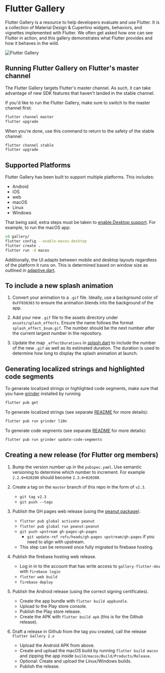 # Flutter Gallery

Flutter Gallery is a resource to help developers evaluate and use Flutter.
It is a collection of Material Design & Cupertino widgets, behaviors, and vignettes
implemented with Flutter. We often get asked how one can see Flutter in action,
and this gallery demonstrates what Flutter provides and how it behaves in the
wild.

![Flutter Gallery](https://user-images.githubusercontent.com/6655696/73928238-0d7fcc80-48d3-11ea-8a7e-ea7dc5d6e713.png)

## Running Flutter Gallery on Flutter's master channel

The Flutter Gallery targets Flutter's master channel. As such, it can take advantage
of new SDK features that haven't landed in the stable channel.

If you'd like to run the Flutter Gallery, make sure to switch to the master channel
first:

```bash
flutter channel master
flutter upgrade
```

When you're done, use this command to return to the safety of the stable
channel:

```bash
flutter channel stable
flutter upgrade
```

## Supported Platforms

Flutter Gallery has been built to support multiple platforms.
This includes:

- Android
- iOS
- web
- macOS
- Linux
- Windows

That being said, extra steps must be taken to [enable Desktop support](
https://github.com/flutter/flutter/wiki/Desktop-shells#tooling). For
example, to run the macOS app:

```bash
cd gallery/
flutter config --enable-macos-desktop
flutter create .
flutter run -d macos
```

Additionally, the UI adapts between mobile and desktop layouts regardless of the
platform it runs on. This is determined based on window size as outlined in
[adaptive.dart](lib/layout/adaptive.dart).

## To include a new splash animation

1. Convert your animation to a `.gif` file.
   Ideally, use a background color of `0xFF030303` to ensure the animation
   blends into the background of the app.

2. Add your new `.gif` file to the assets directory under
   `assets/splash_effects`. Ensure the name follows the format
   `splash_effect_$num.gif`. The number should be the next number after the
   current largest number in the repository.

3. Update the map `_effectDurations` in
   [splash.dart](lib/pages/splash.dart) to include the number of the
   new `.gif` as well as its estimated duration. The duration is used to
   determine how long to display the splash animation at launch.

## Generating localized strings and highlighted code segments

To generate localized strings or highlighted code segments, make sure that you
have [grinder](https://pub.dev/packages/grinder) installed by running 
```bash
flutter pub get
```

To generate localized strings (see separate [README](lib/l10n/README.md)
for more details):

```bash
flutter pub run grinder l10n
```

To generate code segments (see separate [README](tool/codeviewer_cli/README.md) for
more details):
```bash
flutter pub run grinder update-code-segments
```

## Creating a new release (for Flutter org members)

1. Bump the version number up in the `pubspec.yaml`. Use semantic versioning to determine 
   which number to increment. For example `2.2.0+020200` should become `2.3.0+020300`.
   
2. Create a tag on the `master` branch of this repo in the form of `v2.3`.
	* `git tag v2.3`
	* `git push --tags`

3. Publish the GH pages web release (using the [peanut package](https://pub.dev/packages/peanut)).
    * `flutter pub global activate peanut`
    * `flutter pub global run peanut:peanut`
    * `git push upstream gh-pages:gh-pages`
        * `git update-ref refs/heads/gh-pages upstream/gh-pages` if you need to align with upstream.
    * This step can be removed once fully migrated to firebase hosting.

4. Publish the firebase hosting web release.
    * Log in in to the account that has write access to `gallery-flutter-dev` with `firebase login`
    * `flutter web build`
    * `firebase deploy`

5. Publish the Android release (using the correct signing certificates).
    * Create the app bundle with `flutter build appbundle`.
    * Upload to the Play store console.
    * Publish the Play store release.
    * Create the APK with `flutter build apk` (this is for the Github release).

6. Draft a release in Github from the tag you created, call the release `Flutter Gallery 2.x`
    * Upload the Android APK from above.
    * Create and upload the macOS build by running `flutter build macos` and zipping the 
      app inside `build/macos/Build/Products/Release`.
    * Optional: Create and upload the Linux/Windows builds.
    * Publish the release.
